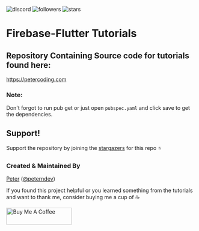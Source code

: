 ![discord](https://img.shields.io/discord/902889880965742612?color=blue&logo=discord&style=for-the-badge)
![followers](https://img.shields.io/github/followers/peterhdd?color=orange&style=for-the-badge)
![stars](https://img.shields.io/github/stars/peterhdd/firebase-flutter-tutorials?color=green&style=for-the-badge)


# Firebase-Flutter Tutorials
## Repository Containing Source code for tutorials found here:

https://petercoding.com

### Note: 
Don't forgot to run pub get or just open `pubspec.yaml` and click save to get the dependencies.

## Support!
Support the repository by joining the [stargazers](https://github.com/PeterHdd/Firebase-Flutter-tutorials/stargazers) for this repo ⭐

### Created & Maintained By

[Peter](https://github.com/peterhdd) ([@peterndev](https://www.twitter.com/peterndev))

If you found this project helpful or you learned something from the tutorials and want to thank me, consider buying me a cup of :coffee:

<a href="https://www.buymeacoffee.com/peterhaddad" target="_blank"><img src="https://cdn.buymeacoffee.com/buttons/v2/default-red.png" alt="Buy Me A Coffee" height= "45px" width="174px"></a>
